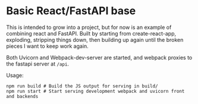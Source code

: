 # Basic React/FastAPI base

This is intended to grow into a project, but for now is an example of
combining react and FastAPI. Built by starting from create-react-app, exploding,
stripping things down, then building up again until the broken pieces I want to
keep work again.

Both Uvicorn and Webpack-dev-server are started, and webpack proxies to the
fastapi server at `/api`.

Usage:

```
npm run build # Build the JS output for serving in build/
npm run start # Start serving development webpack and uvicorn front and backends
```
